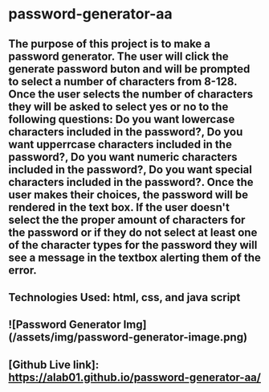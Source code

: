 # password-generator-aa

## The purpose of this project is to make a password generator. The user will click the generate password buton and will be prompted to select a number of characters from 8-128. Once the user selects the number of characters they will be asked to select yes or no to the following questions: Do you want lowercase characters included in the password?, Do you want upperrcase characters included in the password?, Do you want numeric characters included in the password?, Do you want special characters included in the password?. Once the user makes their choices, the password will be rendered in the text box. If the user doesn't select the the proper amount of characters for the password or if they do not select at least one of the character types for the password they will see a message in the textbox alerting them of the error. 

## Technologies Used: html, css, and java script

## ![Password Generator Img] (/assets/img/password-generator-image.png)

## [Github Live link]: https://alab01.github.io/password-generator-aa/



